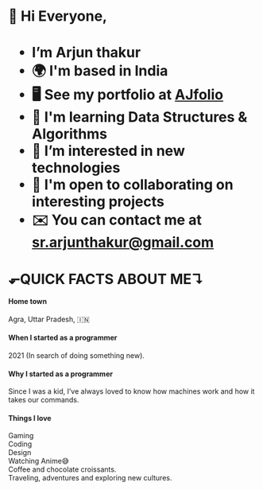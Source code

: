 <h1>👋 Hi Everyone,<h1>
  
- I’m Arjun thakur
- 🌍 I'm based in India
- 🖥️ See my portfolio at <a href="https://arjun1thakur.github.io/Single-page-detail/">AJfolio</a>
- 🧠 I'm learning Data Structures & Algorithms
- 👀 I’m interested in new technologies
- 🤝 I'm open to collaborating on interesting projects
- ✉️ You can contact me at sr.arjunthakur@gmail.com
<h1>⬐QUICK FACTS ABOUT ME↴</h1>
  <h4>Home town</h4>
  <p>Agra, Uttar Pradesh, 🇮🇳</p>
  <h4>When I started as a programmer</h4>
  <p>2021 (In search of doing something new).</p>
  <h4>Why I started as a programmer</h4>
  <p>Since I was a kid, I’ve always loved to know how machines work and how it takes our commands.</p>
  <h4>Things I love</h4>
  <p>Gaming <br>
      Coding  <br>
      Design  <br>
      Watching Anime😅    <br>
      Coffee and chocolate croissants.    <br>
      Traveling, adventures and exploring new cultures.</p>


  
